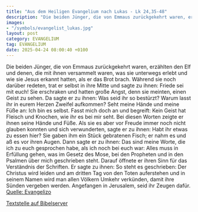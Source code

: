 ```yaml
---
title: "Aus dem Heiligen Evangelium nach Lukas - Lk 24,35-48"
description: "Die beiden Jünger, die von Emmaus zurückgekehrt waren, erzählten den Elf und denen, die mit ihnen versammelt waren, was sie unterwegs erlebt und wie sie Jesus erkannt hatten, als er das Brot brach. Während sie noch darüber redeten, trat er selbst in ihre Mitte und sagte zu ihnen:...."
images:
- "/symbols/evangelist_lukas.jpg"
layout: post
category: EVANGELIUM
tag: EVANGELIUM
date: 2025-04-24 08:00:40 +0100
---
```

Die beiden Jünger, die von Emmaus zurückgekehrt waren, erzählten den Elf und denen, die mit ihnen versammelt waren, was sie unterwegs erlebt und wie sie Jesus erkannt hatten, als er das Brot brach.
Während sie noch darüber redeten, trat er selbst in ihre Mitte und sagte zu ihnen: Friede sei mit euch!
Sie erschraken und hatten große Angst, denn sie meinten, einen Geist zu sehen.<!--more-->
Da sagte er zu ihnen: Was seid ihr so bestürzt? Warum lasst ihr in eurem Herzen Zweifel aufkommen?
Seht meine Hände und meine Füße an: Ich bin es selbst. Fasst mich doch an und begreift: Kein Geist hat Fleisch und Knochen, wie ihr es bei mir seht.
Bei diesen Worten zeigte er ihnen seine Hände und Füße.
Als sie es aber vor Freude immer noch nicht glauben konnten und sich verwunderten, sagte er zu ihnen: Habt ihr etwas zu essen hier?
Sie gaben ihm ein Stück gebratenen Fisch;
er nahm es und aß es vor ihren Augen.
Dann sagte er zu ihnen: Das sind meine Worte, die ich zu euch gesprochen habe, als ich noch bei euch war: Alles muss in Erfüllung gehen, was im Gesetz des Mose, bei den Propheten und in den Psalmen über mich geschrieben steht.
Darauf öffnete er ihren Sinn für das Verständnis der Schriften.
Er sagte zu ihnen: So steht es geschrieben: Der Christus wird leiden und am dritten Tag von den Toten auferstehen
und in seinem Namen wird man allen Völkern Umkehr verkünden, damit ihre Sünden vergeben werden.
Angefangen in Jerusalem, seid ihr Zeugen dafür.<br>
[Quelle: Evangelizo](https://evangeliumtagfuertag.org/DE/gospel)

[Textstelle auf Bibelserver](https://www.bibleserver.com/EU/Lukas24,35-48)
